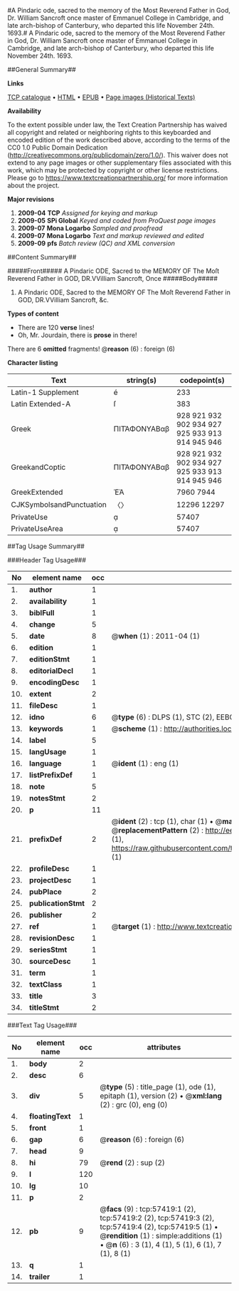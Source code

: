 #A Pindaric ode, sacred to the memory of the Most Reverend Father in God, Dr. William Sancroft once master of Emmanuel College in Cambridge, and late arch-bishop of Canterbury, who departed this life November 24th. 1693.#
A Pindaric ode, sacred to the memory of the Most Reverend Father in God, Dr. William Sancroft once master of Emmanuel College in Cambridge, and late arch-bishop of Canterbury, who departed this life November 24th. 1693.

##General Summary##

**Links**

[TCP catalogue](http://www.ota.ox.ac.uk/tcp/)  • 
[HTML](http://tei.it.ox.ac.uk/tcp/Texts-HTML/free/A37/A37235.html)  • 
[EPUB](http://tei.it.ox.ac.uk/tcp/Texts-EPUB/free/A37/A37235.epub) • 
[Page images (Historical Texts)](https://historicaltexts.jisc.ac.uk/eebo-12255644e)

**Availability**

To the extent possible under law, the Text Creation Partnership has waived all copyright and related or neighboring rights to this keyboarded and encoded edition of the work described above, according to the terms of the CC0 1.0 Public Domain Dedication (http://creativecommons.org/publicdomain/zero/1.0/). This waiver does not extend to any page images or other supplementary files associated with this work, which may be protected by copyright or other license restrictions. Please go to https://www.textcreationpartnership.org/ for more information about the project.

**Major revisions**

1. __2009-04__ __TCP__ *Assigned for keying and markup*
1. __2009-05__ __SPi Global__ *Keyed and coded from ProQuest page images*
1. __2009-07__ __Mona Logarbo__ *Sampled and proofread*
1. __2009-07__ __Mona Logarbo__ *Text and markup reviewed and edited*
1. __2009-09__ __pfs__ *Batch review (QC) and XML conversion*

##Content Summary##

#####Front#####
A Pindaric ODE, Sacred to the MEMORY OF The Moſt Reverend Father in GOD, DR.VVilliam Sancroft, Once 
#####Body#####

1. A Pindaric ODE, Sacred to the MEMORY OF The Moſt Reverend Father in GOD, DR.VVilliam Sancroft, &c.

**Types of content**

  * There are 120 **verse** lines!
  * Oh, Mr. Jourdain, there is **prose** in there!

There are 6 **omitted** fragments! 
 @__reason__ (6) : foreign (6)

**Character listing**


|Text|string(s)|codepoint(s)|
|---|---|---|
|Latin-1 Supplement|é|233|
|Latin Extended-A|ſ|383|
|Greek|ΠΙΤΆΦΟΝΥΑΒαβ|928 921 932 902 934 927 925 933 913 914 945 946|
|GreekandCoptic|ΠΙΤΆΦΟΝΥΑΒαβ|928 921 932 902 934 927 925 933 913 914 945 946|
|GreekExtended|ἘἈ|7960 7944|
|CJKSymbolsandPunctuation|〈〉|12296 12297|
|PrivateUse||57407|
|PrivateUseArea||57407|

##Tag Usage Summary##

###Header Tag Usage###

|No|element name|occ|attributes|
|---|---|---|---|
|1.|__author__|1||
|2.|__availability__|1||
|3.|__biblFull__|1||
|4.|__change__|5||
|5.|__date__|8| @__when__ (1) : 2011-04 (1)|
|6.|__edition__|1||
|7.|__editionStmt__|1||
|8.|__editorialDecl__|1||
|9.|__encodingDesc__|1||
|10.|__extent__|2||
|11.|__fileDesc__|1||
|12.|__idno__|6| @__type__ (6) : DLPS (1), STC (2), EEBO-CITATION (1), OCLC (1), VID (1)|
|13.|__keywords__|1| @__scheme__ (1) : http://authorities.loc.gov/ (1)|
|14.|__label__|5||
|15.|__langUsage__|1||
|16.|__language__|1| @__ident__ (1) : eng (1)|
|17.|__listPrefixDef__|1||
|18.|__note__|5||
|19.|__notesStmt__|2||
|20.|__p__|11||
|21.|__prefixDef__|2| @__ident__ (2) : tcp (1), char (1)  •  @__matchPattern__ (2) : ([0-9\-]+):([0-9IVX]+) (1), (.+) (1)  •  @__replacementPattern__ (2) : http://eebo.chadwyck.com/downloadtiff?vid=$1&page=$2 (1), https://raw.githubusercontent.com/textcreationpartnership/Texts/master/tcpchars.xml#$1 (1)|
|22.|__profileDesc__|1||
|23.|__projectDesc__|1||
|24.|__pubPlace__|2||
|25.|__publicationStmt__|2||
|26.|__publisher__|2||
|27.|__ref__|1| @__target__ (1) : http://www.textcreationpartnership.org/docs/. (1)|
|28.|__revisionDesc__|1||
|29.|__seriesStmt__|1||
|30.|__sourceDesc__|1||
|31.|__term__|1||
|32.|__textClass__|1||
|33.|__title__|3||
|34.|__titleStmt__|2||


###Text Tag Usage###

|No|element name|occ|attributes|
|---|---|---|---|
|1.|__body__|2||
|2.|__desc__|6||
|3.|__div__|5| @__type__ (5) : title_page (1), ode (1), epitaph (1), version (2)  •  @__xml:lang__ (2) : grc (0), eng (0)|
|4.|__floatingText__|1||
|5.|__front__|1||
|6.|__gap__|6| @__reason__ (6) : foreign (6)|
|7.|__head__|9||
|8.|__hi__|79| @__rend__ (2) : sup (2)|
|9.|__l__|120||
|10.|__lg__|10||
|11.|__p__|2||
|12.|__pb__|9| @__facs__ (9) : tcp:57419:1 (2), tcp:57419:2 (2), tcp:57419:3 (2), tcp:57419:4 (2), tcp:57419:5 (1)  •  @__rendition__ (1) : simple:additions (1)  •  @__n__ (6) : 3 (1), 4 (1), 5 (1), 6 (1), 7 (1), 8 (1)|
|13.|__q__|1||
|14.|__trailer__|1||
